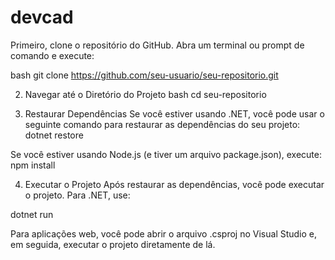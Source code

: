 # devcad


Primeiro, clone o repositório do GitHub. Abra um terminal ou prompt de comando e execute:

bash
git clone https://github.com/seu-usuario/seu-repositorio.git

2. Navegar até o Diretório do Projeto
bash
cd seu-repositorio

3. Restaurar Dependências
Se você estiver usando .NET, você pode usar o seguinte comando para restaurar as dependências do seu projeto:
dotnet restore


Se você estiver usando Node.js (e tiver um arquivo package.json), execute:
npm install

4. Executar o Projeto
Após restaurar as dependências, você pode executar o projeto. Para .NET, use:

dotnet run

Para aplicações web, você pode abrir o arquivo .csproj no Visual Studio e, em seguida, executar o projeto diretamente de lá.
